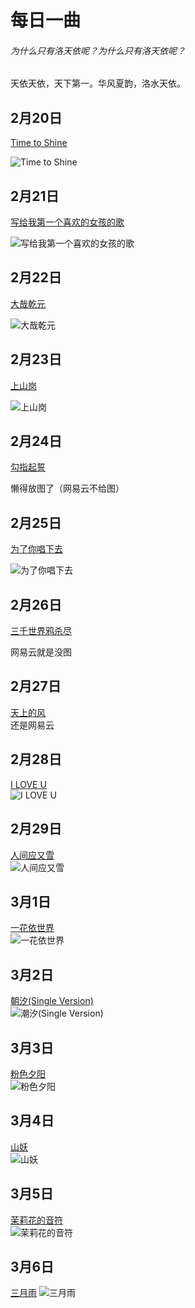 # 每日一曲
###### 为什么只有洛天依呢？为什么只有洛天依呢？
天依天依，天下第一。华风夏韵，洛水天依。

## 2月20日
[Time to Shine](http://www.kuwo.cn/play_detail/192223628)

![Time to Shine](3318224661.jpg "Time to shine")
## 2月21日
[写给我第一个喜欢的女孩的歌](https://www.kugou.com/song/#7rcqpkc1)

![写给我第一个喜欢的女孩的歌](20221111175040463813.jpg "写给我第一个喜欢的女孩的歌")

## 2月22日
[大哉乾元](http://www.kuwo.cn/play_detail/340152514)

![大哉乾元](1849803640.jpg "大哉乾元")

## 2月23日
[上山岗](http://www.kuwo.cn/play_detail/144552578)

![上山岗](3501801568.jpg "上山岗")

## 2月24日
[勾指起誓](https://music.163.com/#/song?id=1345872140)

懒得放图了（网易云不给图）

## 2月25日
[为了你唱下去](http://www.kuwo.cn/play_detail/238691161)

![为了你唱下去](3202470885.jpg "为了你唱下去")

## 2月26日
[三千世界鸦杀尽](https://music.163.com/#/song?id=27908601)

网易云就是没图

## 2月27日
[天上的风](https://music.163.com/#/song?id=2111775853)  
还是网易云

## 2月28日
[I LOVE U](http://www.kuwo.cn/play_detail/238691132)  
![I LOVE U](3202470885.jpg "I LOVE U")

## 2月29日
[人间应又雪](http://www.kuwo.cn/play_detail/311449076)  
![人间应又雪](3501801568.jpg "人间应又雪")

## 3月1日
[一花依世界](http://www.kuwo.cn/play_detail/52327750)  
![一花依世界](3501801568.jpg "一花依世界")

## 3月2日
[朝汐(Single Version)](http://www.kuwo.cn/play_detail/55385622)  
![潮汐(Single Version)](1827946107.jpg "潮汐")

## 3月3日
[粉色夕阳](http://www.kuwo.cn/play_detail/337205936)  
![粉色夕阳](1087091992.jpg "粉色夕阳")

## 3月4日
[山妖](http://www.kuwo.cn/play_detail/337205943)  
![山妖](1087091992.jpg "山妖")

## 3月5日
[茉莉花的音符](http://www.kuwo.cn/play_detail/21325701)  
![茉莉花的音符](3012585193.jpg "茉莉花的音符")

## 3月6日
[三月雨](http://www.kuwo.cn/play_detail/21325670)
![三月雨](2907528638.jpg "三月雨")
